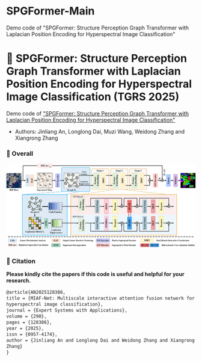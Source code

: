 # SPGFormer-Main
Demo code of "SPGFormer: Structure Perception Graph Transformer with Laplacian Position Encoding for Hyperspectral Image Classification"



# 📖 SPGFormer: Structure Perception Graph Transformer with Laplacian Position Encoding for Hyperspectral Image Classification (TGRS 2025)

Demo code of ["SPGFormer: Structure Perception Graph Transformer with Laplacian Position Encoding for Hyperspectral Image Classification"](https://www.sciencedirect.com/science/article/abs/pii/S0957417425020056)

- Authors: Jinliang An, Longlong Dai, Muzi Wang, Weidong Zhang and Xiangrong Zhang

### 🧩 Overall
<div align=center>
<img src="SPGFormer.png" width="700px">
</div>

### 🥰 Citation	

**Please kindly cite the papers if this code is useful and helpful for your research.**
```
@article{AN2025128386,
title = {MIAF-Net: Multiscale interactive attention fusion network for hyperspectral image classification},
journal = {Expert Systems with Applications},
volume = {290},
pages = {128386},
year = {2025},
issn = {0957-4174},
author = {Jinliang An and Longlong Dai and Weidong Zhang and Xiangrong Zhang}
}
```

